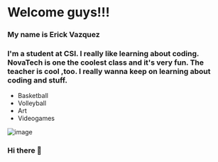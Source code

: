 # Welcome guys!!!
### My name is Erick Vazquez
### I'm a student at CSI. I really like learning about coding. NovaTech is one the coolest class and it's very fun. The teacher is cool ,too. I really wanna keep on learning about coding and stuff.
* Basketball
* Volleyball
* Art
* Videogames

![image](https://user-images.githubusercontent.com/93532955/139692266-92511476-54f9-411c-98a0-abb13d5c1c83.jpeg)
### Hi there 👋

<!--
**CSI-Eric![IMG_3212]
k-Vazquez/CSI-Erick-Vazquez** is a ✨ _special_ ✨ repository because its `README.md` (this file) appears on your GitHub profile.

Here are some ideas to get you started:

- 🔭 I’m currently working on nothing right now
- 🌱 I’m currently learning to code
- 👯 I’m looking to collaborate on nothing
- 🤔 I’m looking for help with ...
- 💬 Ask me about basketball
- 📫 How to reach me: mesasage
- 😄 Pronouns: ...
- ⚡ Fun fact: ...
-->
